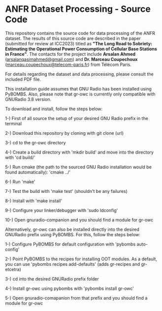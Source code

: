 # ANFR Dataset Processing - Source Code
This repository contains the source code for data processing of the ANFR dataset. The results of this source code are described in the paper (submitted for review at ICC2023) titled as **"The Long Road to Sobriety: Estimating the Operational Power Consumption of Cellular Base Stations in France"**. The contacts for the project include **Arsalan Ahmed** (<arsalanqasimahmed@gmail.com>) and **Dr. Marceau Coupechoux** (<marceau.coupechoux@telecom-paris.fr>) from Télécom Paris.


For details regarding the dataset and data processing, please consult the included PDF file.


This installation guide assumes that GNU Radio has been installed using PyBOMBS. Also, please note that gr-owc is currently only compatible with GNURadio 3.8 version.

To download and install, follow the steps below:

1-) First of all source the setup of your desired GNU Radio prefix in the terminal

2-) Download this repository by cloning with git clone (url)

3-) cd to the gr-owc directory

4-) Create a build directory with 'mkdir build' and move into the directory with 'cd build/'

5-) Run cmake (the path to the sourced GNU Radio installation would be found automatically): 'cmake ../'

6-) Run 'make'

7-) Test the build with 'make test' (shouldn't be any failures)

8-) Install with 'make install'

9-) Configure your linker/debugger with 'sudo ldconfig'

10-) Open gnuradio-companion and you should find a module for gr-owc

Alternatively, gr-owc can also be installed directly into the desired GNURadio prefix using PyBOMBS. For this, follow the steps below:

1-) Configure PyBOMBS for default configuration with 'pybombs auto-config'

2-) Point PyBOMBS to the recipes for installing OOT modules. As a default, you can use 'pybombs recipes add-defaults' (adds gr-recipes and gr-etcetra) 

3-) cd into the desired GNURadio prefix folder

4-) Install gr-owc using pybombs with 'pybombs install gr-owc' 

5-) Open gnuradio-comapanion from that prefix and you should find a module for gr-owc